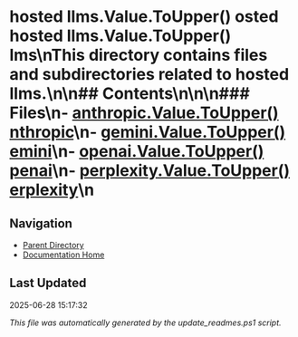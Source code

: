 ﻿# hosted llms.Value.ToUpper() osted  hosted llms.Value.ToUpper() lms\nThis directory contains files and subdirectories related to hosted llms.\n\n## Contents\n<!-- toc -->\n\n### Files\n- [anthropic.Value.ToUpper() nthropic](./anthropic.md)\n- [gemini.Value.ToUpper() emini](./gemini.md)\n- [openai.Value.ToUpper() penai](./openai.md)\n- [perplexity.Value.ToUpper() erplexity](./perplexity.md)\n
## Navigation

- [Parent Directory](../)
- [Documentation Home](../../)

## Last Updated

2025-06-28 15:17:32

*This file was automatically generated by the update_readmes.ps1 script.*